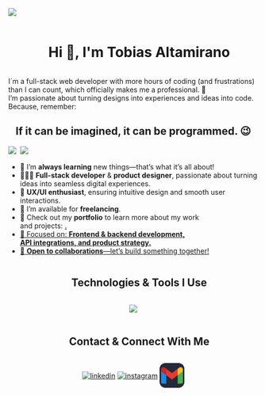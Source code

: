 <!--horizontal divider(gradiant)-->
<img src="https://user-images.githubusercontent.com/73097560/115834477-dbab4500-a447-11eb-908a-139a6edaec5c.gif">

<!--h1 without bottom border-->
<div id="user-content-toc">
  <ul align="center">
    <summary><h1 style="display: inline-block">Hi 👋, I'm Tobias Altamirano</h1></summary>
  </ul>
</div>

<!--Start Intro-->               
<p align="left">I´m a full-stack web developer with more hours of coding (and frustrations) than I can count, which officially makes me a professional. 🚀 <br>I’m passionate about turning designs into experiences and ideas into code. Because, remember:</span></p>
<h2 align="center">If it can be imagined, it can be programmed. 😉</h2>

<!--horizontal divider(gradiant)-->
<img src="https://user-images.githubusercontent.com/73097560/115834477-dbab4500-a447-11eb-908a-139a6edaec5c.gif">

<!--Text with image -->   
<img align="right" src="https://media.giphy.com/media/9gISqB3tncMmY/giphy.gif" width="480" />
<ul>
    <li>🌱 I’m <strong>always learning</strong> new things—that’s what it’s all about!</li>
    <li>👨🏻‍💻 <strong>Full-stack developer</strong> & <strong>product designer</strong>, passionate about turning ideas into seamless digital experiences.</li>
    <li>🎨 <strong>UX/UI enthusiast</strong>, ensuring intuitive design and smooth user interactions.</li>
    <li>🤝 I’m available for <strong>freelancing</strong>.</li>
    <li>🔎 Check out my <strong>portfolio</strong> to learn more about my work <br> and projects: <a href="https://mazarafa.github.io/">.</li>
    <li>🎯 Focused on: <strong>Frontend & backend development,<br> API integrations, and product strategy.</strong></li>
    <li>📂 <strong>Open to collaborations</strong>—let’s build something together!</li>
</ul>
<!--End Intro-->

<!--h1 without bottom border-->
<div id="user-content-toc">
  <ul align="center">
    <summary><h2 style="display: inline-block">Technologies & Tools I Use</h2></summary>
  </ul>
</div>
<!--tech stack icons-->
<p align="center">
  <a href="https://skillicons.dev">
    <img src="https://skillicons.dev/icons?i=html,css,bootstrap,tailwind,sass,js,vue,react,materialui,nodejs,express,git,github,mongodb,postgresql,mysql,discord,docker,figma,illustrator,photoshop,firebase,postman,vscode,wordpress,stackoverflow,php,laravel,vercel,npm" />
  </a>
</p>

<!-- Connect with me -->
<!--h2 without bottom border-->
<div id="user-content-toc">
  <ul align="center">
    <summary><h2 style="display: inline-block">Contact & Connect With Me</h2></summary>
  </ul>
</div>

<!--icons and links-->
<p align="center">
    <!-- LinkedIN -->
  <a href="https://www.linkedin.com/in/tobias-altamirano/" target="blank"><img align="center" src="https://user-images.githubusercontent.com/88904952/234979284-68c11d7f-1acc-4f0c-ac78-044e1037d7b0.png" alt="linkedin" height="50" width="50" /></a>
    <!-- Instagram -->
  <a href="https://www.instagram.com/tobi_altamirano/" target="blank"><img align="center" src="https://user-images.githubusercontent.com/88904952/234981169-2dd1e58f-4b7e-468c-8213-034ba62156c3.png" alt="instagram" height="50" width="50" /></a>
    <!-- Gmail -->
    <a href="mailto:tobiasnaltamirano2003@gmail.com" target="_blank">
      <img align="center" src="https://raw.githubusercontent.com/tandpfun/skill-icons/65dea6c4eaca7da319e552c09f4cf5a9a8dab2c8/icons/Gmail-Dark.svg" alt="gmail" height="50" width="50" />
  </a>
</p>
